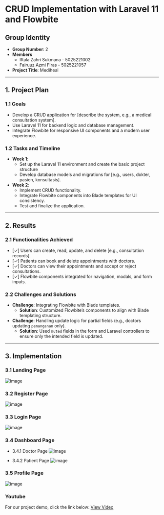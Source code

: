 # CRUD Implementation with Laravel 11 and Flowbite

## Group Identity

- **Group Number**: 2 
- **Members**
  - Iftala Zahri Sukmana - 5025221002
  - Fairuuz Azmi Firas - 5025221057
- **Project Title**: Mediheal

---

## 1. Project Plan

### 1.1 Goals
- Develop a CRUD application for [describe the system, e.g., a medical consultation system].
- Use Laravel 11 for backend logic and database management.
- Integrate Flowbite for responsive UI components and a modern user experience.

### 1.2 Tasks and Timeline
- **Week 1**: 
    - Set up the Laravel 11 environment and create the basic project structure
    - Develop database models and migrations for [e.g., users, dokter, pasien, konsultasis].
- **Week 2**: 
    - Implement CRUD functionality.
    - Integrate Flowbite components into Blade templates for UI consistency.
    - Test and finalize the application.

---

## 2. Results

### 2.1 Functionalities Achieved
- [✓] Users can create, read, update, and delete [e.g., consultation records].
- [✓] Patients can book and delete appointments with doctors.
- [✓] Doctors can view their appointments and accept or reject consultations.
- [✓] Flowbite components integrated for navigation, modals, and form inputs.
  
### 2.2 Challenges and Solutions
- **Challenge**: Integrating Flowbite with Blade templates.
  - **Solution**: Customized Flowbite’s components to align with Blade templating structure.
- **Challenge**: Handling update logic for partial fields (e.g., doctors updating `penanganan` only).
  - **Solution**: Used `muted` fields in the form and Laravel controllers to ensure only the intended field is updated.

---

## 3. Implementation
### 3.1 Landing Page
![image](https://github.com/user-attachments/assets/fa9b8e0e-2840-478c-8884-a5e6aec579be)

### 3.2 Register Page
![image](https://github.com/user-attachments/assets/d9b6acd2-8bce-486b-b6ba-1b3c4d1502d3)

### 3.3 Login Page
![image](https://github.com/user-attachments/assets/3af50e53-9859-47b6-bec1-a6aad7bab055)

### 3.4 Dashboard Page
- 3.4.1 Doctor Page
    ![image](https://github.com/user-attachments/assets/afce416a-8285-4c81-ab1b-898c02933a0b)

- 3.4.2 Patient Page
    ![image](https://github.com/user-attachments/assets/e4fc3eb1-93f1-4b73-a817-a5132d575849)
### 3.5 Profile Page
![image](https://github.com/user-attachments/assets/6839df55-6a20-49c3-ab87-7934504c129a)
    
### Youtube
For our project demo, click the link below:
[View Video](https://youtu.be/ZIIkIPAuVDw)
